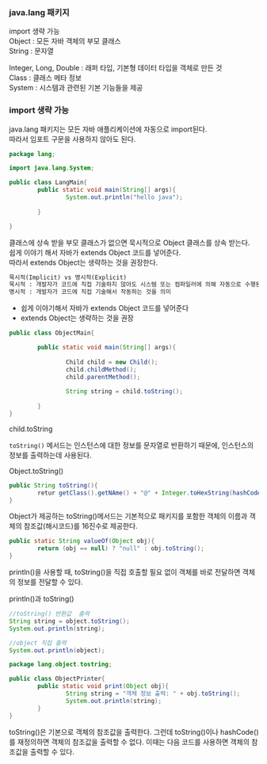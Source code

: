 ### java.lang 패키지

import 생략 가능 <br>
Object : 모든 자바 객체의 부모 클래스 <br>
String : 문자열 <br>

Integer, Long, Double : 래퍼 타입, 기본형 데이터 타입을 객체로 만든 것 <br>
Class : 클래스 메타 정보 <br>
System : 시스템과 관련된 기본 기능들을 제공 <br>

### import 생략 가능

java.lang 패키지는 모든 자바 애플리케이션에 자동으로 import된다. <br>
따라서 임포트 구문을 사용하지 않아도 된다. <br>

```java
package lang;

import java.lang.System;

public class LangMain{
		public static void main(String[] args){
				System.out.println("hello java");
		
		}

}
```
클래스에 상속 받을 부모 클래스가 없으면 묵시적으로 Object 클래스를 상속 받는다. <br>
쉽게 이야기 해서 자바가 extends Object 코드를 넣어준다. <br>
따라서 extends Object는 생략하는 것을 권장한다. <br>

```html
묵시적(Implicit) vs 명시적(Explicit)
묵시적 : 개발자가 코드에 직접 기술하지 않아도 시스템 또는 컴파일러에 의해 자동으로 수행된느 것을 의미
명시적 : 개발자가 코드에 직접 기술해서 작동하는 것을 의미
```

- 쉽게 이야기해서 자바가 extends Object 코드를 넣어준다
- extends Object는 생략하는 것을 권장


```java
public class ObjectMain{

		public static void main(String[] args){
		
				Child child = new Child();
				child.childMethod();
				child.parentMethod();
				
				String string = child.toString();
		
		}
}
```

child.toString

`toString()` 메서드는
인스턴스에 대한 정보를 문자열로 반환하기 때문에, 인스턴스의 정보를 출력하는데 사용된다.


Object.toString()

```java
public String toString(){
		retur getClass().getNAme() + "@" + Integer.toHexString(hashCode());
}
```
Object가 제공하는 toString()메서드는 기본적으로 패키지를 포함한 객체의 이름과 객체의 참조값(해시코드)를 16진수로 제공한다.

```java
public static String valueOf(Object obj){
		return (obj == null) ? "null" : obj.toString();
}
```
println()을 사용할 때, toString()을 직접 호출할 필요 없이 객체를 바로 전달하면 객체의 정보를 전달할 수 있다.

println()과 toString()

```java
//toString() 반환값  출력
String string = object.toString();
System.out.println(string);

//object 직접 출력
System.out.println(object);
```

```java
package lang.object.tostring;

public class ObjectPrinter{
		public static void print(Object obj){
				String string = "객체 정보 출력: " + obj.toString();
				System.out.println(string);
		}
}
```

toString()은 기본으로 객체의 참조값을 출력한다. 그런데 toString()이나 hashCode()를 재정의하면 객체의 참조값을 출력할 수 없다. 이때는 다음 코드를 사용하면 객체의 참조값을 출력할 수 있다.

